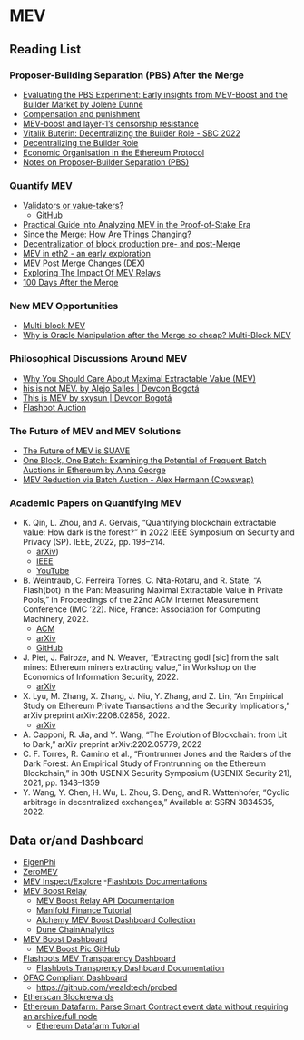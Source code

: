 # MEV

## Reading List 

### Proposer-Building Separation (PBS) After the Merge

- [Evaluating the PBS Experiment: Early insights from MEV-Boost and the Builder Market by Jolene Dunne](https://youtu.be/BFVSRSN5E_A)
- [Compensation and punishment](https://stonecoldpat.substack.com/p/compensation-and-punishment)
- [MEV-boost and layer-1’s censorship resistance](https://stonecoldpat.substack.com/p/mev-boost)
- [Vitalik Buterin: Decentralizing the Builder Role - SBC 2022](https://youtu.be/fAgrIdyWIqc)
- [Decentralizing the Builder Role](https://joncharbonneau.substack.com/p/decentralizing-the-builder-role)
- [Economic Organisation in the Ethereum Protocol](https://youtu.be/T5BWw_IvPZo)
- [Notes on Proposer-Builder Separation (PBS)](https://barnabe.substack.com/p/pbs)

### Quantify MEV

- [Validators or value-takers?](https://blog.metrika.co/validators-or-value-takers-e71f46047437)
  - [GitHub](https://github.com/Metrika-Inc/eth-merge-data-challenge)
- [Practical Guide into Analyzing MEV in the Proof-of-Stake Era](https://medium.com/@toni_w/practical-guide-into-analyzing-mev-in-the-proof-of-stake-era-e2b024509918)
- [Since the Merge: How Are Things Changing?](https://pintail.xyz/posts/since-the-merge/)
- [Decentralization of block production pre- and post-Merge](https://medium.com/@nflswanxin/decentralization-of-block-production-pre-and-post-merge-af956aee947)
- [MEV in eth2 - an early exploration](https://hackmd.io/@flashbots/mev-in-eth2#)
- [MEV Post Merge Changes (DEX)](https://medium.com/@outsideranalytics/dex-mev-post-merge-arb-2b4614117fdd)
- [Exploring The Impact Of MEV Relays](https://www.attestant.io/posts/exploring-the-impact-of-mev-relays/)
- [100 Days After the Merge](https://www.galaxy.com/research/insights/100-days-after-the-merge/)



### New MEV Opportunities 
- [Multi-block MEV](https://collective.flashbots.net/t/multi-block-mev/457?u=nerolation)
- [Why is Oracle Manipulation after the Merge so cheap? Multi-Block MEV](https://chainsecurity.com/oracle-manipulation-after-merge/)

### Philosophical Discussions Around MEV
- [Why You Should Care About Maximal Extractable Value (MEV)](https://youtu.be/LKn37F-k8_M)
- [his is not MEV. by Alejo Salles | Devcon Bogotá](https://youtu.be/Lc5zxOonT0A)
- [This is MEV by sxysun | Devcon Bogotá](https://youtu.be/8qPpiMDz_hw)
- [Flashbot Auction](https://docs.flashbots.net/Flashbots-auction/overview/)


### The Future of MEV and MEV Solutions
- [The Future of MEV is SUAVE](https://writings.flashbots.net/the-future-of-mev-is-suave/)
- [One Block, One Batch: Examining the Potential of Frequent Batch Auctions in Ethereum by Anna George](https://youtu.be/qSdE4LrPjG0)
- [MEV Reduction via Batch Auction - Alex Hermann (Cowswap)](https://youtu.be/nEpDHiZfFyA)

### Academic Papers on Quantifying MEV
- K. Qin, L. Zhou, and A. Gervais, “Quantifying blockchain extractable value: How dark is the forest?” in 2022 IEEE Symposium on Security and Privacy (SP). IEEE, 2022, pp. 198–214. 
   - [arXiv](https://arxiv.org/abs/2101.05511))
   - [IEEE](https://www.computer.org/csdl/proceedings-article/sp/2022/131600a791/1FlQKjhw6Mo)
   - [YouTube](https://youtu.be/5lop03OWhzU)
- B. Weintraub, C. Ferreira Torres, C. Nita-Rotaru, and R. State, “A Flash(bot) in the Pan: Measuring Maximal Extractable Value in Private Pools,” in Proceedings of the 22nd ACM Internet Measurement Conference (IMC ’22). Nice, France: Association for Computing Machinery, 2022.
   - [ACM](https://dl.acm.org/doi/abs/10.1145/3517745.3561448)
   - [arXiv](https://arxiv.org/abs/2206.04185)
   - [GitHub](https://github.com/a-flashbot-in-the-pan/a-flashbot-in-the-pan)
- J. Piet, J. Fairoze, and N. Weaver, “Extracting godl [sic] from the salt mines: Ethereum miners extracting value,” in Workshop on the Economics of Information Security, 2022. 
  - [arXiv](https://arxiv.org/abs/2203.15930)
- X. Lyu, M. Zhang, X. Zhang, J. Niu, Y. Zhang, and Z. Lin, “An Empirical Study on Ethereum Private Transactions and the Security Implications,” arXiv preprint arXiv:2208.02858, 2022.
  - [arXiv](https://arxiv.org/abs/2208.02858)
- A. Capponi, R. Jia, and Y. Wang, “The Evolution of Blockchain: from Lit to Dark,” arXiv preprint arXiv:2202.05779, 2022
- C. F. Torres, R. Camino et al., “Frontrunner Jones and the Raiders of the Dark Forest: An Empirical Study of Frontrunning on the Ethereum Blockchain,” in 30th USENIX Security Symposium (USENIX Security 21), 2021, pp. 1343–1359
- Y. Wang, Y. Chen, H. Wu, L. Zhou, S. Deng, and R. Wattenhofer, “Cyclic arbitrage in decentralized exchanges,” Available at SSRN 3834535, 2022.


## Data or/and Dashboard

- [EigenPhi](https://eigenphi.io/)
- [ZeroMEV](https://info.zeromev.org/explorer)
- [MEV Inspect/Explore](https://explore.flashbots.net/data-metrics)
  -[Flashbots Documentations](https://collective.flashbots.net/) 
- [MEV Boost Relay](https://www.mevboost.org/)
  - [MEV Boost Relay API Documentation](https://flashbots.notion.site/Relay-API-Documentation-5fb0819366954962bc02e81cb33840f5#417abe417dde45caaff3dc15aaae65dd)
  - [Manifold Finance Tutorial](https://docs.manifoldfinance.com/docs/category/mev)
  - [Alchemy MEV Boost Dashboard Collection](https://www.alchemy.com/dapps/mev-boost-analytics)
  - [Dune ChainAnalytics](https://dune.com/ChainsightAnalytics/mev-after-ethereum-merge)
- [MEV Boost Dashboard](https://mevboost.pics/)
  - [MEV Boost Pic GitHub ](https://github.com/Nerolation/mevboost.pics)
- [Flashbots MEV Transparency Dashboard](https://transparency.flashbots.net/) 
  - [Flashbots Transprency Dashboard Documentation](https://boost.flashbots.net/mev-boost-status-updates/introducing-the-flashbots-transparency-dashboard) 
- [OFAC Compliant Dashboard](https://www.mevwatch.info/)
   - https://github.com/wealdtech/probed
- [Etherscan Blockrewards](https://api.etherscan.io/api?module=block&action=getblockreward&blockno=1000000)
- [Ethereum Datafarm: Parse Smart Contract event data without requiring an archive/full node](https://github.com/Nerolation/ethereum-datafarm)
   - [Ethereum Datafarm Tutorial](https://medium.com/@toni_w/ethereum-datafarm-parsing-historic-event-data-from-the-ethereum-blockchain-into-csv-files-using-9c7ec79dfe7c)
